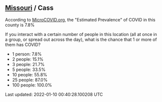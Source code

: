 
## [Missouri](/united-states/missouri) / Cass

According to [MicroCOVID.org](http://microcovid.org),
the "Estimated Prevalence" of COVID in this county is 7.8%

If you interact with a certain number of people in this location
(all at once in a group, or spread out across the day), what is the chance that
1 or more of them has COVID?

- 1 person: 7.8%
- 2 people: 15.1%
- 3 people: 21.7%
- 5 people: 33.5%
- 10 people: 55.8%
- 25 people: 87.0%
- 100 people: 100.0%

Last updated: 2022-01-10 00:40:28.100208 UTC
